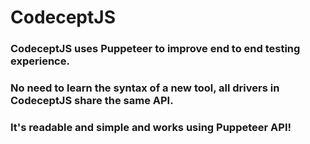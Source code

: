  # CodeceptJS 
 ### CodeceptJS uses Puppeteer to improve end to end testing experience. 
 ### No need to learn the syntax of a new tool, all drivers in CodeceptJS share the same API.
 ### It's readable and simple and works using Puppeteer API!
